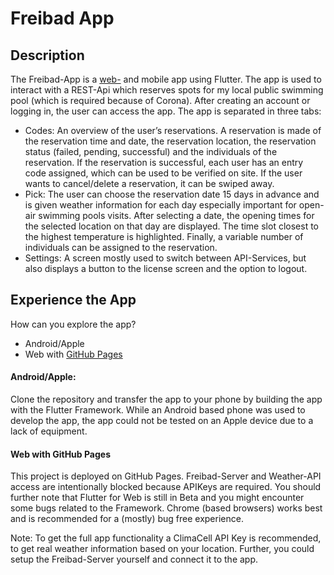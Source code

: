 # Freibad App

## Description

The Freibad-App is a [web-](https://atomycon.github.io/Freibad-App/#/) and mobile app using Flutter. The app is used to interact with a REST-Api which reserves spots for my local public swimming pool (which is required because of Corona). After creating an account or logging in, the user can access the app. The app is separated in three tabs:
 - Codes: An overview of the user’s reservations. A reservation is made of the reservation time and date, the reservation location, the reservation status (failed, pending, successful) and the individuals of the reservation. If the reservation is successful, each user has an entry code assigned, which can be used to be verified on site. If the user wants to cancel/delete a reservation, it can be swiped away.  
- Pick: The user can choose the reservation date 15 days in advance and is given weather information for each day especially important for open-air swimming pools visits. After selecting a date, the opening times for the selected location on that day are displayed. The time slot closest to the highest temperature is highlighted. Finally, a variable number of individuals can be assigned to the reservation.
- Settings: A screen mostly used to switch between API-Services, but also displays a button to the license screen and the option to logout. 

## Experience the App

How can you explore the app?

  - Android/Apple
  - Web with [GitHub Pages](https://atomycon.github.io/Freibad-App/#/)

#### Android/Apple:
  Clone the repository and transfer the app to your phone by building the app with the Flutter Framework. While an Android based phone was used to   develop the app, the app could not be tested on an Apple device due to a lack of equipment.

#### Web with GitHub Pages
 This project is deployed on GitHub Pages. Freibad-Server and Weather-API access are intentionally blocked because APIKeys are required. You should further note that Flutter for Web is still in Beta and you might encounter some bugs related to the Framework. Chrome (based browsers) works best and is recommended for a (mostly) bug free experience.

Note: To get the full app functionality a ClimaCell API Key is recommended, to get real weather information based on your location. Further, you could setup the Freibad-Server yourself and connect it to the app.

